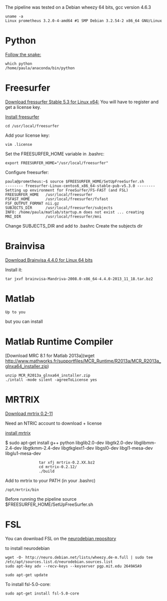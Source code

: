The pipeline was tested on a Debian wheezy 64 bits, gcc version 4.6.3


    uname -a
    Linux prometheus 3.2.0-4-amd64 #1 SMP Debian 3.2.54-2 x86_64 GNU/Linux


Python
======

[Follow the snake:](http://continuum.io/downloads)

    which python
    /home/paula/anaconda/bin/python


Freesurfer
==========

[Download fressurfer Stable 5.3 for Linux x64:](http://surfer.nmr.mgh.harvard.edu/fswiki/DownloadAndInstall)
You will have to register and get a license key. 

[Install freesurfer](http://surfer.nmr.mgh.harvard.edu/fswiki/LinuxInstall)

    cd /usr/local/freesurfer

Add your license key:

    vim .license


Set the FREESURFER_HOME variable in .bashrc:

    export FREESURFER_HOME="/usr/local/freesurfer"


Configure freesurfer:

    paula@prometheus:~$ source $FREESURFER_HOME/SetUpFreeSurfer.sh
    -------- freesurfer-Linux-centos6_x86_64-stable-pub-v5.3.0 --------
    Setting up environment for FreeSurfer/FS-FAST (and FSL)
    FREESURFER_HOME   /usr/local/freesurfer
    FSFAST_HOME       /usr/local/freesurfer/fsfast
    FSF_OUTPUT_FORMAT nii.gz
    SUBJECTS_DIR      /usr/local/freesurfer/subjects
    INFO: /home/paula/matlab/startup.m does not exist ... creating
    MNI_DIR           /usr/local/freesurfer/mni


Change SUBJECTS_DIR and add to .bashrc
Create the subjects dir


Brainvisa
=========

[Download Brainvisa 4.4.0 for Linux 64 bits](http://brainvisa.info/downloadpage.html)

Install it:

    tar jxvf brainvisa-Mandriva-2008.0-x86_64-4.4.0-2013_11_18.tar.bz2 



Matlab
======

    Up to you

but you can install


Matlab Runtime Compiler
=======================

[Download MRC 8.1 for Matlab 2013a](wget http://www.mathworks.fr/supportfiles/MCR_Runtime/R2013a/MCR_R2013a_glnxa64_installer.zip)

    unzip MCR_R2013a_glnxa64_installer.zip
    ./intall -mode silent -agreeToLicense yes 


MRTRIX
======

[Download mrtrix 0.2-11](http://www.nitrc.org/projects/mrtrix)

Need an NTRIC account to download + license

[install mrtrix](http://www.brain.org.au/software/mrtrix/install/unix.html)

$ sudo apt-get install g++ python libglib2.0-dev libgtk2.0-dev libglibmm-2.4-dev libgtkmm-2.4-dev libgtkglext1-dev libgsl0-dev libgl1-mesa-dev libglu1-mesa-dev

                   tar xfj mrtrix-0.2.XX.bz2
                   cd mrtrix-0.2.12/
                   ./build 



Add to mrtrix to your PATH (in your .bashrc)

    /opt/mrtrix/bin

Before running the pipeline
    source $FREESURFER_HOME/SetUpFreeSurfer.sh

FSL
===

You can download FSL on the [neurodebian repository](http://neuro.debian.net/pkgs/fsl-5.0-core.html?highlight=fsl)

to install neurodebian

    wget -O- http://neuro.debian.net/lists/wheezy.de-m.full | sudo tee /etc/apt/sources.list.d/neurodebian.sources.list
    sudo apt-key adv --recv-keys --keyserver pgp.mit.edu 2649A5A9

    sudo apt-get update
    
To install fsl-5.0-core:

    sudo apt-get install fsl-5.0-core









